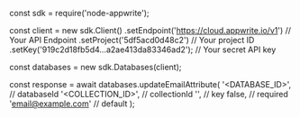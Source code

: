 const sdk = require('node-appwrite');

const client = new sdk.Client()
    .setEndpoint('https://cloud.appwrite.io/v1') // Your API Endpoint
    .setProject('5df5acd0d48c2') // Your project ID
    .setKey('919c2d18fb5d4...a2ae413da83346ad2'); // Your secret API key

const databases = new sdk.Databases(client);

const response = await databases.updateEmailAttribute(
    '<DATABASE_ID>', // databaseId
    '<COLLECTION_ID>', // collectionId
    '', // key
    false, // required
    'email@example.com' // default
);
